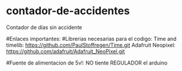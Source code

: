 # contador-de-accidentes
Contador de días sin accidente

#Enlaces importantes:
	#Librerias necesarias para el codigo:
	Time and timelib: https://github.com/PaulStoffregen/Time.git
	Adafruit Neopixel: https://github.com/adafruit/Adafruit_NeoPixel.git
	
#Fuente de alimentacion de 5v!:
	NO tiente REGULADOR el arduino


